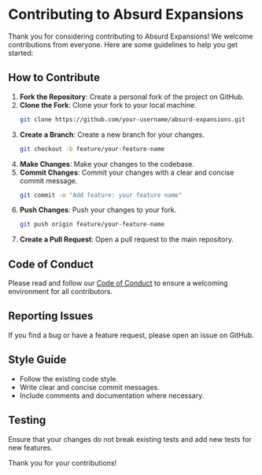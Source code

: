 # Contributing to Absurd Expansions

Thank you for considering contributing to Absurd Expansions! We welcome contributions from everyone. Here are some guidelines to help you get started:

## How to Contribute

1. **Fork the Repository**: Create a personal fork of the project on GitHub.
2. **Clone the Fork**: Clone your fork to your local machine.
   ```sh
   git clone https://github.com/your-username/absurd-expansions.git
   ```
3. **Create a Branch**: Create a new branch for your changes.
   ```sh
   git checkout -b feature/your-feature-name
   ```
4. **Make Changes**: Make your changes to the codebase.
5. **Commit Changes**: Commit your changes with a clear and concise commit message.
   ```sh
   git commit -m "Add feature: your feature name"
   ```
6. **Push Changes**: Push your changes to your fork.
   ```sh
   git push origin feature/your-feature-name
   ```
7. **Create a Pull Request**: Open a pull request to the main repository.

## Code of Conduct

Please read and follow our [Code of Conduct](CODE_OF_CONDUCT.md) to ensure a welcoming environment for all contributors.

## Reporting Issues

If you find a bug or have a feature request, please open an issue on GitHub.

## Style Guide

- Follow the existing code style.
- Write clear and concise commit messages.
- Include comments and documentation where necessary.

## Testing

Ensure that your changes do not break existing tests and add new tests for new features.

Thank you for your contributions!
